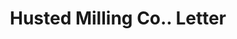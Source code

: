 ---
doi: 10.7916/D84T7WBF
date_other: '1911'
date_other_textual: '1911'
form: correspondence
genre:
- Letters (correspondence)
name:
- Husted Milling Co.
object_in_context_url: https://biggert.cul.columbia.edu/items/view/ave_biggert_00391
subject_hierarchical_geographic:
- Boston, Massachusetts, United States
subject_name:
- Husted Milling Co.
title: Husted Milling Co.. Letter
sort_title: Husted Milling Co.. Letter
call_number: ave_biggert_00391
coordinates:
- 42.35805555555556,-71.06361111111111
pid: ave_biggert_00391
identifiers: ave_biggert_00391
permalink: /biggert/ave_biggert_00391/
layout: iiif-image-page
---
